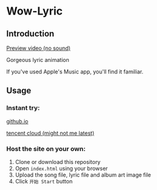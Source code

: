 # Wow-Lyric

## Introduction

[Preview video (no sound)](https://user-images.githubusercontent.com/39673849/177709151-f3e54b48-4cb6-4a6b-b4ba-70028b2cd09a.webm)

Gorgeous lyric animation

If you've used Apple's Music app, you'll find it familiar.

## Usage

### Instant try:

[github.io](https://superkenvery.github.io/wow-lyric/)

[tencent cloud (might not me latest)](http://my-bucket-1252360629.cos-website.ap-guangzhou.myqcloud.com/)

### Host the site on your own:

1. Clone or download this repository
2. Open `index.html` using your browser
3. Upload the song file, lyric file and album art image file
4. Click `开始 Start` button
